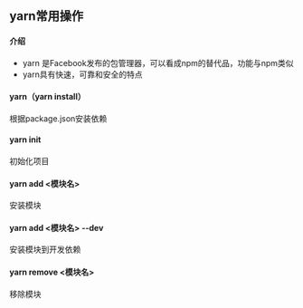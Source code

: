 ## yarn常用操作

#### 介绍

- yarn 是Facebook发布的包管理器，可以看成npm的替代品，功能与npm类似
- yarn具有快速，可靠和安全的特点



#### yarn（yarn install）

根据package.json安装依赖



#### yarn init

初始化项目



#### yarn add <模块名>

安装模块



#### yarn add <模块名> --dev

安装模块到开发依赖



#### yarn remove <模块名>

移除模块